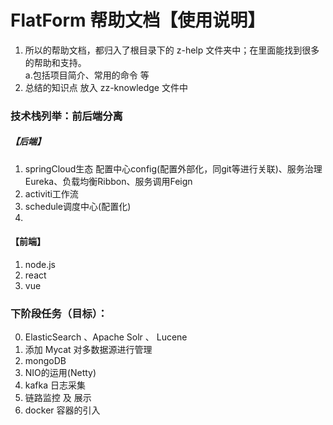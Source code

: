 # FlatForm 帮助文档【使用说明】
1. 所以的帮助文档，都归入了根目录下的 z-help 文件夹中；在里面能找到很多的帮助和支持。  
a.包括项目简介、常用的命令 等  
2. 总结的知识点 放入 zz-knowledge 文件中

### 技术栈列举：前后端分离 ###
##### 【后端】 ##### 
1. springCloud生态
    配置中心config(配置外部化，同git等进行关联)、服务治理Eureka、负载均衡Ribbon、服务调用Feign
2. activiti工作流
3. schedule调度中心(配置化)
4. 


#### 【前端】 #####
1. node.js
2. react
3. vue


### 下阶段任务（目标）： ###
0. ElasticSearch 、Apache Solr 、 Lucene
1. 添加 Mycat 对多数据源进行管理
2. mongoDB 
3. NIO的运用(Netty)
4. kafka 日志采集
5. 链路监控 及 展示
6. docker 容器的引入